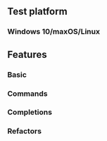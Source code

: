 ## Test platform 

### Windows 10/maxOS/Linux

## Features

### Basic

### Commands

### Completions

### Refactors